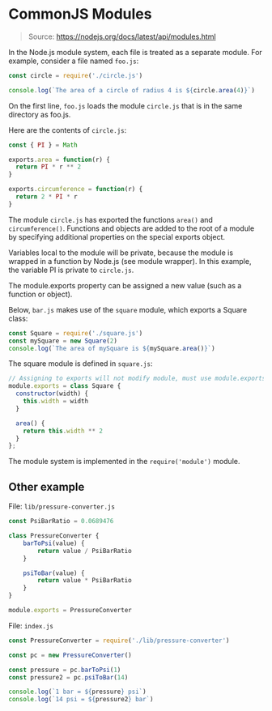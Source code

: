 # CommonJS Modules

> Source: <https://nodejs.org/docs/latest/api/modules.html>

In the Node.js module system, each file is treated as a separate module. For example, consider a file named `foo.js`:

```js
const circle = require('./circle.js')

console.log(`The area of a circle of radius 4 is ${circle.area(4)}`)

```

On the first line, `foo.js` loads the module `circle.js` that is in the same directory as foo.js.

Here are the contents of `circle.js`:

```js
const { PI } = Math

exports.area = function(r) {
  return PI * r ** 2
}

exports.circumference = function(r) {
  return 2 * PI * r
}
```

The module `circle.js` has exported the functions `area()` and `circumference()`. Functions and objects are added to the root of a module by specifying additional properties on the special exports object.

Variables local to the module will be private, because the module is wrapped in a function by Node.js (see module wrapper). In this example, the variable PI is private to `circle.js`.

The module.exports property can be assigned a new value (such as a function or object).

Below, `bar.js` makes use of the `square` module, which exports a Square class:

```js
const Square = require('./square.js')
const mySquare = new Square(2)
console.log(`The area of mySquare is ${mySquare.area()}`)

```

The square module is defined in `square.js`:

```js
// Assigning to exports will not modify module, must use module.exports
module.exports = class Square {
  constructor(width) {
    this.width = width
  }

  area() {
    return this.width ** 2
  }
};

```

The module system is implemented in the `require('module')` module.

## Other example

File: `lib/pressure-converter.js`

```js
const PsiBarRatio = 0.0689476

class PressureConverter {
    barToPsi(value) {
        return value / PsiBarRatio
    }

    psiToBar(value) {
        return value * PsiBarRatio
    }
}

module.exports = PressureConverter
```

File: `index.js`

```js
const PressureConverter = require('./lib/pressure-converter')

const pc = new PressureConverter()

const pressure = pc.barToPsi(1)
const pressure2 = pc.psiToBar(14)

console.log(`1 bar = ${pressure} psi`)
console.log(`14 psi = ${pressure2} bar`)
```
